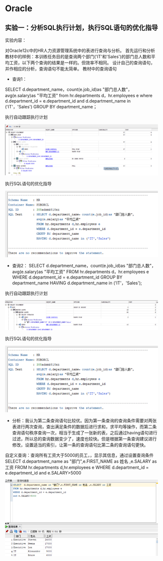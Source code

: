 # Oracle

## 实验一：分析SQL执行计划，执行SQL语句的优化指导

实验内容：

对Oracle12c中的HR人力资源管理系统中的表进行查询与分析。
首先运行和分析教材中的样例：本训练任务目的是查询两个部门('IT'和'Sales')的部门总人数和平均工资，以下两个查询的结果是一样的。但效率不相同。
设计自己的查询语句，并作相应的分析，查询语句不能太简单。
教材中的查询语句

- 查询1：

SELECT d.department_name，count(e.job_id)as "部门总人数"，
avg(e.salary)as "平均工资"
from hr.departments d，hr.employees e
where d.department_id = e.department_id
and d.department_name in ('IT'，'Sales')
GROUP BY department_name；

执行自动跟踪执行计划

![运行结果](https://github.com/1763301086/Oracle/blob/master/test1/1.png)

执行SQL语句的优化指导

![运行结果](https://github.com/1763301086/Oracle/blob/master/test1/5.png)

- 查询2：
SELECT d.department_name，count(e.job_id)as "部门总人数"，
avg(e.salary)as "平均工资"
FROM hr.departments d，hr.employees e
WHERE d.department_id = e.department_id
GROUP BY department_name
HAVING d.department_name in ('IT'，'Sales');

执行自动跟踪执行计划

![运行结果](https://github.com/1763301086/Oracle/blob/master/test1/3.png)

执行SQL语句的优化指导

![运行结果](https://github.com/1763301086/Oracle/blob/master/test1/5.png)

- 分析：我认为第二条查询语句比较优。因为第一条查询的查询条件需要对两张表进行两次查询，查出满足条件的数据后进行求和，求平均等操作，而第二条查询语句秩序查询一次，相当于生成了一张新的表，之后通过having语句进行过滤，所以总的查询数据变少了，速度也较快。但是根据第一条查询建议进行修改，设置适当的索引，让第一条的查询语句比第二条的查询语句更快。

自定义查询：查询所有工资大于5000的员工，，显示其信息，通过设置查询条件
SELECT  d.department_name as "部门",e.FIRST_NAME as 姓名 ,e.SALARY as 工资
FROM hr.departments d,hr.employees e
WHERE d.department_id = e.department_id
and e.SALARY>5000

![运行结果](https://github.com/1763301086/Oracle/blob/master/test1/2.png)


